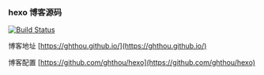 ### hexo 博客源码

[![Build Status](https://travis-ci.com/ghthou/hexo.svg?branch=master)](https://travis-ci.com/ghthou/hexo)

博客地址 [https://ghthou.github.io/](https://ghthou.github.io/)

博客配置 [https://github.com/ghthou/hexo](https://github.com/ghthou/hexo)
